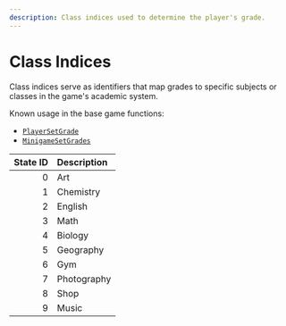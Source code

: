 ```yaml
---
description: Class indices used to determine the player's grade.
---
```


# Class Indices

Class indices serve as identifiers that map grades to specific subjects or classes in the game's academic system.

Known usage in the base game functions:
- [`PlayerSetGrade`](/docs/game-reference/global-functions/PlayerSetGrade)
- [`MinigameSetGrades`](/docs/game-reference/global-functions/MinigameSetGrades)

| State ID | Description  |
| -------: | :----------- |
|        0 | Art          |
|        1 | Chemistry    |
|        2 | English      |
|        3 | Math         |
|        4 | Biology      |
|        5 | Geography    |
|        6 | Gym          |
|        7 | Photography  |
|        8 | Shop         |
|        9 | Music        |
